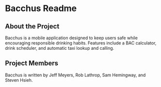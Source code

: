 Bacchus Readme
==============

About the Project
-----------------
Bacchus is a mobile application designed to keep users safe while encouraging responsible drinking habits. Features include a BAC calculator, drink scheduler, and automatic taxi lookup and calling.

Project Members
---------------
Bacchus is written by Jeff Meyers, Rob Lathrop, Sam Hemingway, and Steven Hsieh.
